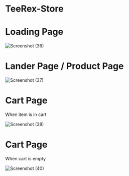 # TeeRex-Store

# Loading Page

![Screenshot (36)](https://user-images.githubusercontent.com/107405196/212536592-85133c6d-0d96-4c68-9e9f-ae9bd11b0a37.png)


# Lander Page / Product Page

![Screenshot (37)](https://user-images.githubusercontent.com/107405196/212536645-141dc882-a3e8-4296-b933-0a78a33c71c5.png)


# Cart Page
When item is in cart

![Screenshot (38)](https://user-images.githubusercontent.com/107405196/212536690-2d47233d-ad1c-40b5-9ae0-add4f3a6b7f1.png)

# Cart Page
When cart is empty

![Screenshot (40)](https://user-images.githubusercontent.com/107405196/212536719-b1edb314-6338-4f37-af87-39eca063f036.png)
